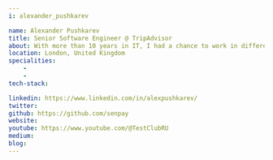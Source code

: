 ```yaml
---
i: alexander_pushkarev

name: Alexander Pushkarev
title: Senior Software Engineer @ TripAdvisor
about: With more than 10 years in IT, I had a chance to work in different areas, such as development, testing and management. I had a chance to work with PHP, Java, Python and .Net platforms with different applications from microservices to monolithic and monstrous desktop UI applications. With such a wide background I decided to focus on things that help to deliver high-quality software, starting from inception and all the way to operation. Currently, I am holding the position of Senior Software Engineer, but I prefer to consider myself a full-stack engineer.
location: London, United Kingdom
specialities:
    - 
    - 
tech-stack: 

linkedin: https://www.linkedin.com/in/alexpushkarev/
twitter: 
github: https://github.com/senpay
website: 
youtube: https://www.youtube.com/@TestClubRU
medium: 
blog: 
---
```

